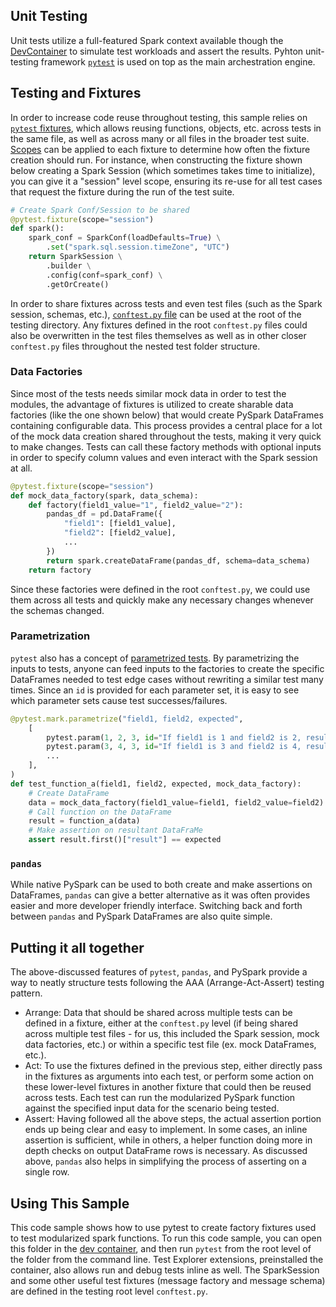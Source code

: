 ## Unit Testing

Unit tests utilize a full-featured Spark context available though the [DevContainer](/.devcontainer/README.md) to simulate test workloads and assert the results. Pyhton unit-testing framework [`pytest`](https://docs.pytest.org/en/latest/) is used on top as the main archestration engine.

## Testing and Fixtures

In order to increase code reuse throughout testing, this sample relies on [`pytest` fixtures](https://realpython.com/pytest-python-testing/#fixtures-managing-state-and-dependencies), which allows reusing functions, objects, etc. across tests in the same file, as well as across many or all files in the broader test suite.
[Scopes](https://pythontesting.net/framework/pytest/pytest-session-scoped-fixtures/) can be applied to each fixture to determine how often the fixture creation should run.
For instance, when constructing the fixture shown below creating a Spark Session (which sometimes takes time to initialize), you can give it a "session" level scope, ensuring its re-use for all test cases that request the fixture during the run of the test suite.

```python
# Create Spark Conf/Session to be shared
@pytest.fixture(scope="session")
def spark():
    spark_conf = SparkConf(loadDefaults=True) \
        .set("spark.sql.session.timeZone", "UTC")
    return SparkSession \
        .builder \
        .config(conf=spark_conf) \
        .getOrCreate()

```

In order to share fixtures across tests and even test files (such as the Spark session, schemas, etc.), [`conftest.py` file](https://stackoverflow.com/questions/34466027/in-pytest-what-is-the-use-of-conftest-py-files#:~:text=External%20plugin%20loading%3A%20conftest.py%20is%20used%20to%20import,modules%20which%20might%20be%20needed%20in%20your%20tests.) can be used at the root of the testing directory.
Any fixtures defined in the root `conftest.py` files could also be overwritten in the test files themselves as well as in other closer `conftest.py` files throughout the nested test folder structure.

### Data Factories

Since most of the tests needs similar mock data in order to test the modules, the advantage of fixtures is utilized to create sharable data factories (like the one shown below) that would create PySpark DataFrames containing configurable data.
This process provides a central place for a lot of the mock data creation shared throughout the tests, making it very quick to make changes.
Tests can call these factory methods with optional inputs in order to specify column values and even interact with the Spark session at all.

```python
@pytest.fixture(scope="session")
def mock_data_factory(spark, data_schema):
    def factory(field1_value="1", field2_value="2"):
        pandas_df = pd.DataFrame({
            "field1": [field1_value],
            "field2": [field2_value],
            ...
        })
        return spark.createDataFrame(pandas_df, schema=data_schema)
    return factory

```

Since these factories were defined in the root `conftest.py`, we could use them across all tests and quickly make any necessary changes whenever the schemas changed.

### Parametrization

`pytest` also has a concept of [parametrized tests](https://realpython.com/pytest-python-testing/#parametrization-combining-tests).
By parametrizing the inputs to tests, anyone can feed inputs to the factories to create the specific DataFrames needed to test edge cases without rewriting a similar test many times.
Since an `id` is provided for each parameter set, it is easy to see which parameter sets cause test successes/failures.

```python
@pytest.mark.parametrize("field1, field2, expected",
    [
        pytest.param(1, 2, 3, id="If field1 is 1 and field2 is 2, result column should be 3"),
        pytest.param(3, 4, 3, id="If field1 is 3 and field2 is 4, result column should be 7"),
        ...
    ],
)
def test_function_a(field1, field2, expected, mock_data_factory):
    # Create DataFrame
    data = mock_data_factory(field1_value=field1, field2_value=field2)
    # Call function on the DataFrame
    result = function_a(data)
    # Make assertion on resultant DataFraMe
    assert result.first()["result"] == expected
```

### `pandas`

While native PySpark can be used to both create and make assertions on DataFrames, `pandas` can give a better alternative as it was often provides easier and more developer friendly interface.
Switching back and forth between `pandas` and PySpark DataFrames are also quite simple.

## Putting it all together

The above-discussed features of `pytest`, `pandas`, and PySpark provide a way to neatly structure tests following the AAA (Arrange-Act-Assert) testing pattern.

- Arrange: Data that should be shared across multiple tests can be defined in a fixture, either at the `conftest.py` level (if being shared across multiple test files - for us, this included the Spark session, mock data factories, etc.) or within a specific test file (ex. mock DataFrames, etc.).
- Act: To use the fixtures defined in the previous step, either directly pass in the fixtures as arguments into each test, or perform some action on these lower-level fixtures in another fixture that could then be reused across tests.
Each test can run the modularized PySpark function against the specified input data for the scenario being tested.
- Assert: Having followed all the above steps, the actual assertion portion ends up being clear and easy to implement.
In some cases, an inline assertion is sufficient, while in others, a helper function doing more in depth checks on output DataFrame rows is necessary.
As discussed above, `pandas` also helps in simplifying the process of asserting on a single row.

## Using This Sample

This code sample shows how to use pytest to create factory fixtures used to test modularized spark functions.
To run this code sample, you can open this folder in the [dev container](../../../../README.md), and then run `pytest` from the root level of the folder from the command line.
Test Explorer extensions, preinstalled the container, also allows run and debug tests inline as well.
The SparkSession and some other useful test fixtures (message factory and message schema) are defined in the testing root level `conftest.py`.

